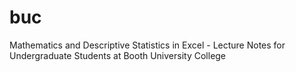# buc
Mathematics and Descriptive Statistics in Excel - Lecture Notes for Undergraduate Students at Booth University College
